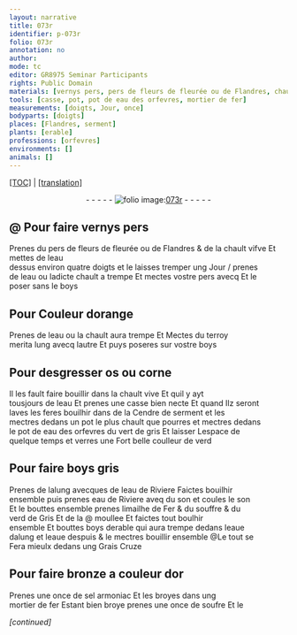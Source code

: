```yaml
---
layout: narrative
title: 073r
identifier: p-073r
folio: 073r
annotation: no
author:
mode: tc
editor: GR8975 Seminar Participants
rights: Public Domain
materials: [vernys pers, pers de fleurs de fleurée ou de Flandres, chault vifve, eau, chault, pers, boys, terroy merita, os, corne, chault vive, Cendre de serment, eau des orfevres, vert de gris, alung, eau de Riviere, son, limailhe de Fer, souffre, verd de Gris, moullee, boys derable, eaue dalung, eaue despuis, Grais, bronze, sel armoniac, fer, soufre]
tools: [casse, pot, pot de eau des orfevres, mortier de fer]
measurements: [doigts, Jour, once]
bodyparts: [doigts]
places: [Flandres, serment]
plants: [erable]
professions: [orfevres]
environments: []
animals: []
---
```


<p><a href="{{ site.baseurl }}/diplomatic/">[TOC]</a> | <a href="{{ site.baseurl }}/texts/p-073r_tl/" target="_blank">[translation]</a></p><div class="folio" align="center">- - - - - <a href="http://gallica.bnf.fr/ark:/12148/btv1b10500001g/f151.image" target="_blank"><img src="https://cu-mkp.github.io/2017-workshop-edition/assets/photo-icon.png" alt="folio image: " style="display:inline-block; margin-bottom:-3px;"/>073r</a> - - - - - </div>  
  

## @ Pour faire <span class="m">vernys pers</span>

 
Prenes du <span class="m">pers de fleurs <span class="add">de fleurée ou de <span class="pl">Flandres</span></span></span> & de la <span class="m">chault vifve</span> Et mettes de l<span class="m">eau</span><br/> dessus environ quatre <span class="ms"><span class="bp">doigts</span></span> et le laisses tremper ung <span class="ms"><span class="tmp">Jour</span></span> / prenes<br/> de l<span class="m">eau</span> ou lad<span class="exp">icte</span> <span class="m">chault</span> a trempe Et mectes v<span class="exp">ost</span>re <span class="m">pers</span> avecq Et le<br/> poser sans le <span class="m">boys</span>
 
 
  

## Pour Couleur dorange

 
Prenes de l<span class="m">eau</span> ou la <span class="m">chault</span> aura trempe Et Mectes du <span class="m">terroy<br/> merita</span> lung avecq lau<span class="exp">tr</span>e Et puys poseres sur v<span class="exp">ost</span>re <span class="m">boys</span>
 
 
  

## Pour desgresser <span class="m">os</span> ou <span class="m">corne</span>

 
Il les fault faire bouillir dans la <span class="m">chault vive</span> Et quil y ayt<br/> tousjours de l<span class="m">eau</span> Et prenes une <span class="tl">casse</span> bien necte Et quand Ilz seront<br/> laves les feres bouilhir dans de la <span class="m">Cendre de <span class="pl">serment</span></span> et les<br/> mectres dedans un <span class="tl">pot</span> le plus chault q<span class="exp">ue</span> pourres et mectres dedans<br/> le <span class="tl">pot de <span class="m">eau des <span class="pro">orfevres</span></span></span> du <span class="m">vert de gris</span> Et laisser Lespace de<br/> quelque temps et verres une Fort belle coulleur de verd
 
 
  

## Pour faire <span class="m">boys</span> gris

 
Prenes de l<span class="m">alung</span> avecques de l<span class="m">eau de Riviere</span> Faictes bouilhir<br/> ensemble puis prenes <span class="m">eau de Riviere</span> aveq du <span class="m">son</span> et coules le <span class="m">son</span><br/> Et le bouttes ensemble prenes <span class="m">limailhe de Fer</span> & du <span class="m">souffre</span> & du<br/> <span class="m">verd de Gris</span> Et de la <span class="add">@ <span class="m">moullee</span></span>  Et faictes tout boulhir<br/> ensemble Et bouttes <span class="m">boys d<span class="pa">erable</span></span> q<span class="exp">ui</span> aura trempe dedans l<span class="m">eaue<br/> dalung</span> et l<span class="m">eaue despuis</span> & le mectres bouillir ensemble <span class="add">@Le tout se<br/> Fera mieulx dedans ung <span class="m">Grais</span> Cruze</span>
 
 
  

## Pour faire <span class="m">bronze</span> a couleur dor

 
Prenes une <span class="ms">once</span> de <span class="m">sel armoniac</span> Et les broyes dans ung<br/> <span class="tl">mortier de <span class="m">fer</span></span> Estant bien broye prenes une <span class="ms">once</span> de <span class="m">soufre</span> Et le
 
*[continued]*
 
